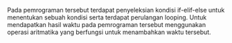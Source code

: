Pada pemrograman tersebut terdapat penyeleksian kondisi if-elif-else untuk menentukan sebuah kondisi serta terdapat perulangan looping. Untuk mendapatkan hasil waktu pada pemrograman tersebut menggunakan operasi aritmatika yang berfungsi untuk menambahkan waktu tersebut.